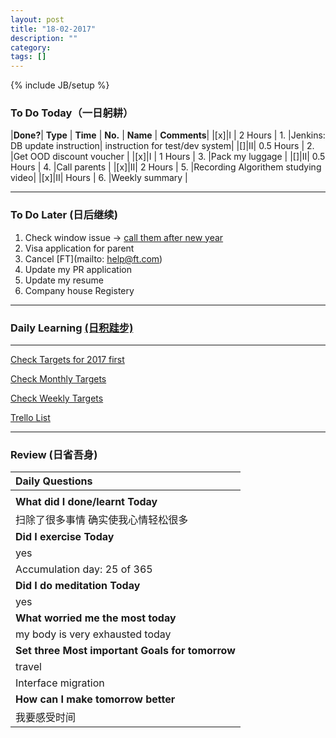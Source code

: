 ```yaml
---
layout: post
title: "18-02-2017"
description: ""
category: 
tags: []
---
```

{% include JB/setup %}

### To Do Today（一日躬耕）

|**Done?**| **Type** | **Time**   | **No.** | **Name** | **Comments**|
|[x]|I | 2 Hours    | 1. |Jenkins: DB update instruction| instruction for test/dev system| 
|[]|II| 0.5 Hours  | 2. |Get OOD discount voucher |
|[x]|I | 1 Hours    | 3. |Pack my luggage |
|[]|II| 0.5 Hours  | 4. |Call parents |
|[x]|II| 2 Hours    | 5. |Recording Algorithem studying video| 
|[x]|II|  Hours     | 6. |Weekly summary | 

---

### To Do Later (日后继续) 

1. Check window issue -> [call them after new year](http://neil526.tripod.com/) 
2. Visa application for parent
3. Cancel [FT](mailto: help@ft.com)
4. Update my PR application 
5. Update my resume 
7. Company house Registery

---

### Daily Learning [(日积跬步)](https://yitianxu.github.io/2017/01/05/learning-summary)


---

[Check Targets for 2017 first](https://yitianxu.github.io/2016/12/30/resolution-for-2017)

[Check Monthly Targets](https://yitianxu.github.io/pages/monthly%20targets/Monthly)

[Check Weekly Targets](https://yitianxu.github.io/pages/weekly%20targets/Weekly%20Targets) 

[Trello List](https://yitianxu.github.io/2016/12/30/resolution-for-2017)


---

### Review (日省吾身)

| Daily Questions                   |                                           
|:----------------------------------|
|                                   |
| **What did I done/learnt Today**| 
| 扫除了很多事情 确实使我心情轻松很多  |
| **Did I exercise Today**|          
|  yes   |
| Accumulation day: 25 of 365   |
| **Did I do meditation Today**|          
|  yes   |
|**What worried me the most today**|
|  my body is very exhausted today                       |
|**Set three Most important Goals for tomorrow**|
| travel      |
| Interface migration   |
|**How can I make tomorrow better**|
|  我要感受时间    |